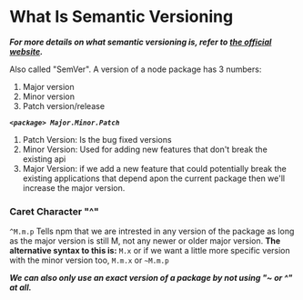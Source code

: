 # What Is Semantic Versioning

***For more details on what semantic versioning is, refer to [the official website](https://semver.org/).***

Also called "SemVer". A version of a node package has 3 numbers:

1.  Major version
2.  Minor version
3.  Patch version/release

***`<package> Major.Minor.Patch`***
1. Patch Version: Is the bug fixed versions
2. Minor Version: Used for adding new features that don't break the existing api
3. Major Version: if we add a new feature that could potentially break the existing applications that depend apon the current package then we'll increase the major version.

### Caret Character "^"
`^M.m.p`
Tells npm that we are intrested in any version of the package as long as the major version is still M, not any newer or older major version.
**The alternative syntax to this is:**
`M.x` or if we want a little more specific version with the minor version too, `M.m.x` or `~M.m.p`

***We can also only use an exact version of a package by not using "~ or ^" at all.***
